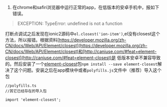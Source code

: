 1. 在chrome和safiri浏览器中运行正常的app，在低版本的安卓手机中，报如下错误。
>  EXCEPTION: TypeError: undefined is not a function


  打断点调试之后发现在ionic2源码中`el.closest('ion-item')`,el没有closest这个方法，所以报错。根据资料[https://developer.mozilla.org/zh-CN/docs/Web/API/Element/closest](https://developer.mozilla.org/zh-CN/docs/Web/API/Element/closest)和[http://caniuse.com/#feat=element-closest](http://caniuse.com/#feat=element-closest)是
低版本安卓不兼容导致的。然后安装了一个[element-closest](https://www.npmjs.com/package/element-closest)包`npm install --save element-closest`解决了这个问题。安装之后在app模块中或者`polyfills.js`文件中（推荐）导入这个包
  ```
//polyfills.ts
//其它已经存在的导入包

import 'element-closest';
```
